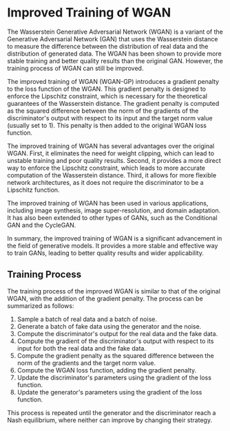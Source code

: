 # Improved Training of WGAN

The Wasserstein Generative Adversarial Network (WGAN) is a variant of the Generative Adversarial Network (GAN) that uses the Wasserstein distance to measure the difference between the distribution of real data and the distribution of generated data. The WGAN has been shown to provide more stable training and better quality results than the original GAN. However, the training process of WGAN can still be improved.

The improved training of WGAN (WGAN-GP) introduces a gradient penalty to the loss function of the WGAN. This gradient penalty is designed to enforce the Lipschitz constraint, which is necessary for the theoretical guarantees of the Wasserstein distance. The gradient penalty is computed as the squared difference between the norm of the gradients of the discriminator's output with respect to its input and the target norm value (usually set to 1). This penalty is then added to the original WGAN loss function.

The improved training of WGAN has several advantages over the original WGAN. First, it eliminates the need for weight clipping, which can lead to unstable training and poor quality results. Second, it provides a more direct way to enforce the Lipschitz constraint, which leads to more accurate computation of the Wasserstein distance. Third, it allows for more flexible network architectures, as it does not require the discriminator to be a Lipschitz function.

The improved training of WGAN has been used in various applications, including image synthesis, image super-resolution, and domain adaptation. It has also been extended to other types of GANs, such as the Conditional GAN and the CycleGAN.

In summary, the improved training of WGAN is a significant advancement in the field of generative models. It provides a more stable and effective way to train GANs, leading to better quality results and wider applicability.

## Training Process

The training process of the improved WGAN is similar to that of the original WGAN, with the addition of the gradient penalty. The process can be summarized as follows:

1. Sample a batch of real data and a batch of noise.
2. Generate a batch of fake data using the generator and the noise.
3. Compute the discriminator's output for the real data and the fake data.
4. Compute the gradient of the discriminator's output with respect to its input for both the real data and the fake data.
5. Compute the gradient penalty as the squared difference between the norm of the gradients and the target norm value.
6. Compute the WGAN loss function, adding the gradient penalty.
7. Update the discriminator's parameters using the gradient of the loss function.
8. Update the generator's parameters using the gradient of the loss function.

This process is repeated until the generator and the discriminator reach a Nash equilibrium, where neither can improve by changing their strategy.
